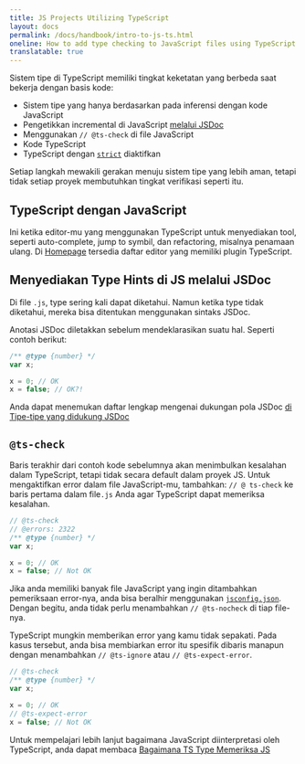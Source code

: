 ```yaml
---
title: JS Projects Utilizing TypeScript
layout: docs
permalink: /docs/handbook/intro-to-js-ts.html
oneline: How to add type checking to JavaScript files using TypeScript
translatable: true
---
```


Sistem tipe di TypeScript memiliki tingkat keketatan yang berbeda saat bekerja dengan basis kode:

- Sistem tipe yang hanya berdasarkan pada inferensi dengan kode JavaScript
- Pengetikkan incremental di JavaScript [melalui JSDoc](/docs/handbook/jsdoc-supported-types.html)
- Menggunakan `// @ts-check` di file JavaScript
- Kode TypeScript
- TypeScript dengan [`strict`](/tsconfig#strict) diaktifkan

Setiap langkah mewakili gerakan menuju sistem tipe yang lebih aman, tetapi tidak setiap proyek membutuhkan tingkat verifikasi seperti itu.

## TypeScript dengan JavaScript

Ini ketika editor-mu yang menggunakan TypeScript untuk menyediakan tool, seperti auto-complete, jump to symbil, dan refactoring, misalnya penamaan ulang.
Di [Homepage](/) tersedia daftar editor yang memiliki plugin TypeScript.

## Menyediakan Type Hints di JS melalui JSDoc

Di file `.js`, type sering kali dapat diketahui. Namun ketika type tidak diketahui, mereka bisa ditentukan menggunakan sintaks JSDoc.

Anotasi JSDoc diletakkan sebelum mendeklarasikan suatu hal. Seperti contoh berikut:

```js twoslash
/** @type {number} */
var x;

x = 0; // OK
x = false; // OK?!
```

Anda dapat menemukan daftar lengkap mengenai dukungan pola JSDoc [di Tipe-tipe yang didukung JSDoc](/docs/handbook/jsdoc-supported-types.html)

## `@ts-check`

Baris terakhir dari contoh kode sebelumnya akan menimbulkan kesalahan dalam TypeScript, tetapi tidak secara default dalam proyek JS.
Untuk mengaktifkan error dalam file JavaScript-mu, tambahkan: `// @ ts-check` ke baris pertama dalam file`.js` Anda agar TypeScript dapat memeriksa kesalahan.

```js twoslash
// @ts-check
// @errors: 2322
/** @type {number} */
var x;

x = 0; // OK
x = false; // Not OK
```

Jika anda memiliki banyak file JavaScript yang ingin ditambahkan pemeriksaan error-nya, anda bisa beralhir menggunakan [`jsconfig.json`](/docs/handbook/tsconfig-json.html).
Dengan begitu, anda tidak perlu menambahkan `// @ts-nocheck` di tiap file-nya.

TypeScript mungkin memberikan error yang kamu tidak sepakati. Pada kasus tersebut, anda bisa membiarkan error itu spesifik dibaris manapun dengan menambahkan `// @ts-ignore` atau `// @ts-expect-error`.

```js twoslash
// @ts-check
/** @type {number} */
var x;

x = 0; // OK
// @ts-expect-error
x = false; // Not OK
```

Untuk mempelajari lebih lanjut bagaimana JavaScript diinterpretasi oleh TypeScript, anda dapat membaca [Bagaimana TS Type Memeriksa JS](/docs/handbook/type-checking-javascript-files.html)
